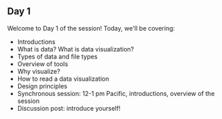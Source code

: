 ## Day 1
Welcome to Day 1 of the session! Today, we'll be covering: 
* Introductions
* What is data? What is data visualization?
* Types of data and file types
* Overview of tools
* Why visualize? 
* How to read a data visualization
* Design principles
* Synchronous session: 12-1 pm Pacific, introductions, overview of the session 
* Discussion post: introduce yourself! 
